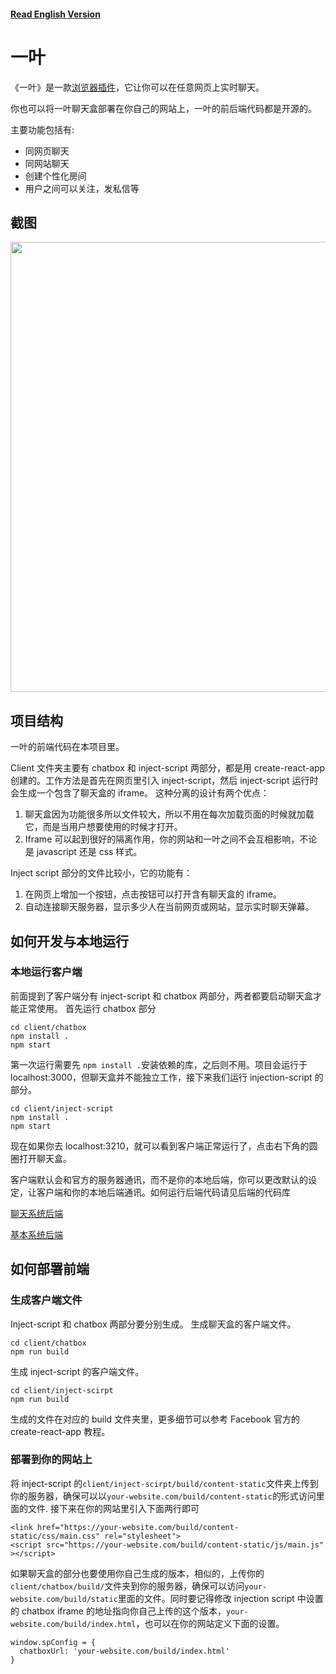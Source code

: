 #### [Read English Version](https://github.com/Same-Page/client/blob/master/README_EN.md)

# 一叶

《一叶》是一款[浏览器插件](https://chrome.google.com/webstore/detail/same-page/bldcellajihanglphncgjmceklbibjkk)，它让你可以在任意网页上实时聊天。

你也可以将一叶聊天盒部署在你自己的网站上，一叶的前后端代码都是开源的。

主要功能包括有:

- 同网页聊天
- 同网站聊天
- 创建个性化房间
- 用户之间可以关注，发私信等

## 截图

<img src="https://yiyechat.com/images/sp-screenshots.png" width="720px"/>

## 项目结构

一叶的前端代码在本项目里。

Client 文件夹主要有 chatbox 和 inject-script 两部分，都是用 create-react-app 创建的。工作方法是首先在网页里引入 inject-script，然后 inject-script 运行时会生成一个包含了聊天盒的 iframe。
这种分离的设计有两个优点：

1. 聊天盒因为功能很多所以文件较大，所以不用在每次加载页面的时候就加载它，而是当用户想要使用的时候才打开。
2. Iframe 可以起到很好的隔离作用，你的网站和一叶之间不会互相影响，不论是 javascript 还是 css 样式。

Inject script 部分的文件比较小，它的功能有：

1. 在网页上增加一个按钮，点击按钮可以打开含有聊天盒的 iframe。
2. 自动连接聊天服务器，显示多少人在当前网页或网站，显示实时聊天弹幕。

## 如何开发与本地运行

### 本地运行客户端

前面提到了客户端分有 inject-script 和 chatbox 两部分，两者都要启动聊天盒才能正常使用。
首先运行 chatbox 部分

```
cd client/chatbox
npm install .
npm start
```

第一次运行需要先 `npm install .`安装依赖的库，之后则不用。项目会运行于 localhost:3000，但聊天盒并不能独立工作，接下来我们运行 injection-script 的部分。

```
cd client/inject-script
npm install .
npm start
```

现在如果你去 localhost:3210，就可以看到客户端正常运行了，点击右下角的圆圈打开聊天盒。

客户端默认会和官方的服务器通讯，而不是你的本地后端，你可以更改默认的设定，让客户端和你的本地后端通讯。如何运行后端代码请见后端的代码库

[聊天系统后端](https://github.com/Same-Page/chat-backend)

[基本系统后端](https://github.com/Same-Page/web-backend)

## 如何部署前端

### 生成客户端文件

Inject-script 和 chatbox 两部分要分别生成。
生成聊天盒的客户端文件。

```
cd client/chatbox
npm run build
```

生成 inject-script 的客户端文件。

```
cd client/inject-scirpt
npm run build
```

生成的文件在对应的 build 文件夹里，更多细节可以参考 Facebook 官方的 create-react-app 教程。

### 部署到你的网站上

将 inject-script 的`client/inject-scirpt/build/content-static`文件夹上传到你的服务器，确保可以以`your-website.com/build/content-static`的形式访问里面的文件. 接下来在你的网站里引入下面两行即可

```
<link href="https://your-website.com/build/content-static/css/main.css" rel="stylesheet">
<script src="https://your-website.com/build/content-static/js/main.js" ></script>
```

如果聊天盒的部分也要使用你自己生成的版本，相似的，上传你的`client/chatbox/build/`文件夹到你的服务器，确保可以访问`your-website.com/build/static`里面的文件。同时要记得修改 injection script 中设置的 chatbox iframe 的地址指向你自己上传的这个版本，`your-website.com/build/index.html`，也可以在你的网站定义下面的设置。

```
window.spConfig = {
  chatboxUrl: 'your-website.com/build/index.html'
}
```
